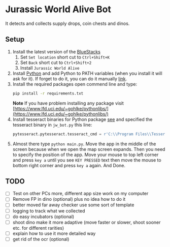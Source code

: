 # Jurassic World Alive Bot

It detects and collects supply drops, coin chests and dinos.

## Setup 

1. Install the latest version of the [BlueStacks](https://www.bluestacks.com/download.html)
    1. Set `Set location` short cut to `Ctrl+Shift+K`
    2. Set  `Back` short cut to `Ctrl+Shift+2`
    3. Install `Jurassic World Alive` 
2. Install [Python](https://www.python.org/downloads/) and add Python to PATH variables (when you install it will ask for it). If forget to do it, you can do it manually [link](https://www.educative.io/edpresso/how-to-add-python-to-path-variable-in-windows).
3. Install the required packages open commend line and type:
    ```bash
    pip install -r requirements.txt
    ```
    **Note** If you have problem installing any package visit [https://www.lfd.uci.edu/~gohlke/pythonlibs/](https://www.lfd.uci.edu/~gohlke/pythonlibs/)
4. Install tesseract binaries for Python package [see](https://stackoverflow.com/questions/50655738/how-do-i-resolve-a-tesseractnotfounderror) and specified the  tesseract binary in `jw_bot.py` this line:
    ```python
    pytesseract.pytesseract.tesseract_cmd = r'C:\\Program Files\\Tesseract-OCR\\tesseract.exe'
    ```
5. Almost there type ```python main.py```. Move the app in the middle of the screen because when we open the map screen expands. Then you need to specify the position of the app. Move your mouse to top left corner and press `key a` until you see `KEY PRESSED` text then move the mouse to bottom right corner and press `key a` again. And Done.

## TODO
- [ ] Test on other PCs more, different app size work on my computer
- [ ] Remove FP in dino (optional) plus no idea how to do it
- [ ] better moved far away checker use some sort of template
- [ ] logging to track what we collected
- [ ] do easy incubators (optional)
- [ ] shoot dino make it more adaptive (move faster or slower, shoot sooner etc. for different rarities)
- [ ] explain how to use it more detailed way
- [ ] get rid of the ocr (optional)